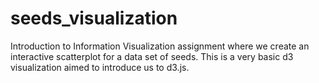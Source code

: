 seeds_visualization
===================
Introduction to Information Visualization assignment where we create an interactive scatterplot for a data set of seeds. This is a very basic d3 visualization aimed to introduce us to d3.js.
